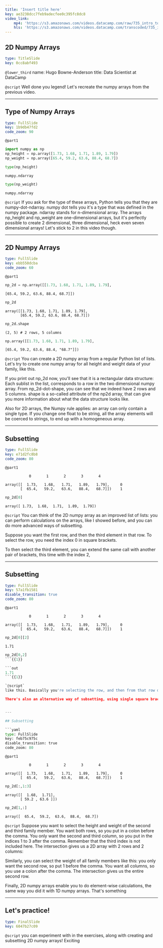 ```yaml
---
title: 'Insert title here'
key: ae3238dcc7feb9adecfee0c395fc8dc8
video_link:
    mp4: 'https://s3.amazonaws.com/videos.datacamp.com/raw/735_intro_to_python/v6/735_ch4_2.mp4'
    hls: 'https://s3.amazonaws.com/videos.datacamp.com/transcoded/735_intro_to_python/v6/hls-735_ch4_2.master.m3u8'
---
```


## 2D Numpy Arrays

```yaml
type: TitleSlide
key: 0cc8abf493
```

`@lower_third`
name: Hugo Bowne-Anderson
title: Data Scientist at DataCamp

`@script`
Well done you legend! Let's recreate the numpy arrays from the previous video.



---

## Type of Numpy Arrays

```yaml
type: FullSlide
key: 1b9db47fd2
code_zoom: 90
```

`@part1`
```py
import numpy as np
np_height = np.array([1.73, 1.68, 1.71, 1.89, 1.79])
np_weight = np.array([65.4, 59.2, 63.6, 88.4, 68.7])
```

```py
type(np_height)
```

```out
numpy.ndarray
```

```py
type(np_weight)
```

```out
numpy.ndarray
```

`@script`
If you ask for the type of these arrays, Python tells you that they are numpy-dot-ndarray. numpy dot tells you it's a type that was defined in the numpy package. ndarray stands for n-dimensional array. The arrays np_height and np_weight are one-dimensional arrays, but it's perfectly possible to create 2 dimensional, three dimensional, heck even seven dimensional arrays! Let's stick to 2 in this video though.



---

## 2D Numpy Arrays

```yaml
type: FullSlide
key: ebb550dcba
code_zoom: 60
```

`@part1`
```py
np_2d = np.array([[1.73, 1.68, 1.71, 1.89, 1.79],
```

```out
[65.4, 59.2, 63.6, 88.4, 68.7]])
```

```py
np_2d
```

```out
array([[1.73, 1.68, 1.71, 1.89, 1.79],
       [65.4, 59.2, 63.6, 88.4, 68.7]])
```

```py
np_2d.shape
```

```out
(2, 5) # 2 rows, 5 columns
```

```py
np.array([[1.73, 1.68, 1.71, 1.89, 1.79],
```

```out
[65.4, 59.2, 63.6, 88.4, "68.7"]])

```

`@script`
You can create a 2D numpy array from a regular Python list of lists. Let's try to create one numpy array for all height and weight data of your family, like this.

If you print out np_2d now, you'll see that it is a rectangular data structure: Each sublist in the list, corresponds to a row in the two dimensional numpy array. From np_2d-dot-shape, you can see that we indeed have 2 rows and 5 columns. shape is a so-called attribute of the np2d array, that can give you more information about what the data structure looks like.

Also for 2D arrays, the Numpy rule applies: an array can only contain a single type. If you change one float to be string, all the array elements will be coerced to strings, to end up with a homogeneous array.



---

## Subsetting

```yaml
type: FullSlide
key: e71d2fc8b8
code_zoom: 80
```

`@part1`
```out
           0       1       2       3       4
           
array([[  1.73,   1.68,   1.71,   1.89,   1.79],     0
       [  65.4,   59.2,   63.6,   88.4,   68.7]])    1
```

```py
np_2d[0]
```

```out
array([ 1.73,  1.68,  1.71,  1.89,  1.79])
```



`@script`
You can think of the 2D numpy array as an improved list of lists: you can perform calculations on the arrays, like I showed before, and you can do more advanced ways of subsetting.

Suppose you want the first row, and then the third element in that row. To select the row, you need the index 0 in square brackets.

To then select the third element, you can extend the same call with another pair of brackets, this time with the index 2, 


---

## Subsetting

```yaml
type: FullSlide
key: 57a1fb1581
disable_transition: true
code_zoom: 80
```

`@part1`
```out
           0       1       2       3       4
           
array([[  1.73,   1.68,   1.71,   1.89,   1.79],     0
       [  65.4,   59.2,   63.6,   88.4,   68.7]])    1
```

```py
np_2d[0][2]
```

```out
1.71
```

```py
np_2d[0,2]
```{{1}}

```out
1.71
```{{1}}

`@script`
like this. Basically you're selecting the row, and then from that row do another selection.

There's also an alternative way of subsetting, using single square brackets and a comma. This call returns the exact same value as before. The value before the comma specifies the row, the value after the comma specifies the column. The intersection of the rows and columns you specified, are returned. Once you get used to it, this syntax is more intuitive and opens up more possibilities. 


---

## Subsetting

```yaml
type: FullSlide
key: feb75c975c
disable_transition: true
code_zoom: 80
```

`@part1`
```out
           0       1       2       3       4
           
array([[  1.73,   1.68,   1.71,   1.89,   1.79],     0
       [  65.4,   59.2,   63.6,   88.4,   68.7]])    1
```

```py
np_2d[:,1:3]
```

```out
array([[  1.68,  1.71],
       [ 59.2 , 63.6 ]])
```

```py
np_2d[1,:]
```

```out
array([  65.4,  59.2,  63.6,  88.4,  68.7])
```

`@script`
Suppose you want to select the height and weight of the second and third family member. You want both rows, so you put in a colon before the comma. You only want the second and third column, so you put in the indices 1 to 3 after the comma. Remember that the third index is not included here. The intersection gives us a 2D array with 2 rows and 2 columns:

Similarly, you can select the weight of all family members like this: you only want the second row, so put 1 before the comma. You want all columns, so you use a colon after the comma. The intersection gives us the entire second row.

Finally, 2D numpy arrays enable you to do element-wise calculations, the same way you did it with 1D numpy arrays. That's something

---

## Let's practice!

```yaml
type: FinalSlide
key: 6047b27c09
```

`@script`
you can experiment with in the exercises, along with creating and subsetting 2D numpy arrays! Exciting
